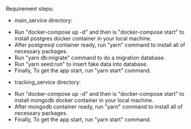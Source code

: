 Requirement steps:
- main_service directory:
 + Run "docker-compose up -d" and then is "docker-compose start" to install postgres docker container in your local machine.
 + After postgresql container ready, run "yarn" command to install all of necessary packages.
 + Run "yarn db:migrate" command to do a migration database.
 + Run "yarn seed:run" to insert fake data into database.
 + Finally, To get the app start, run "yarn start" command.  

- tracking_service directory:
 + Run "docker-compose up -d" and then is "docker-compose start" to install mongodb docker container in your local machine.
 + After mongodb container ready, run "yarn" command to install all of necessary packages.
 + Finally, To get the app start, run "yarn start" command.
